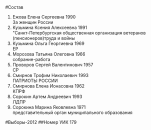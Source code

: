 #Состав
1. Ежова Елена Сергеевна 1990   
    За женщин России
2. Кузьмина Ксения Алексеевна 1991   
    "Санкт-Петербургская общественная организация ветеранов (пенсионеров)труда и войны
3. Кузьмина Ольга Георгиевна 1969   
    ЕР
4. Морозова Татьяна Олеговна 1966   
    собрание-работа
5. Проворов Сергей Валентинович 1957   
    СР
6. Смирнов Трофим Николаевич 1993   
    ПАТРИОТЫ РОССИИ
7. Смирнова Елена Ионасовна 1962   
    КПРФ
8. Сорокин Артем Андреевич 1993   
    ЛДПР
9. Сорокина Марина Яковлевна 1971   
    представительный орган муниципального образования

#Выборы-2012
##Номер УИК
179
